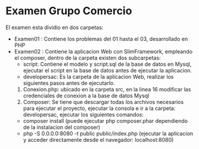# Examen Grupo Comercio
El examen esta dividio en dos carpetas:
* Examen01 : Contiene los problemas del 01 hasta el 03, desarrollado en PHP
* Examen02 : Contiene la aplicacion Web con SlimFramework, empleando el composer, dentro de la carpeta existen dos subcarpetas:
  - script: Contiene el modelo y script.sql de la base de datos en Mysql, ejecutar el script en la base de datos antes de ejecutar la aplicacion.
  - developersac: Es la carpeta de la aplicacion Web, realizar los siguientes pasos antes de ejecutarlo.
   1. Conexion.php: ubicado en la carpeta src, en la linea 16 modificar las credenciales de conexion a la base de datos Mysql
   2. Composer: Se tiene que descargar todas los archivos necesarios para ejecutar el proyecto, ejecutar la consola e ir a la carpeta: developersac, ejecutar los siguientes comandos:
    - composer install (puede ejecutar php composer.phar dependiendo de la instalacion del composer)
    - php -S 0.0.0.0:8080 -t public public/index.php (ejecutar la aplicacion y acceder directamente desde el navegador: localhost:8080)
    
